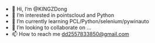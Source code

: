 - 👋 Hi, I’m @KINGZDong
- 👀 I’m interested in pointscloud and Python
- 🌱 I’m currently learning PCL/Python/selenium/pywinauto
- 💞️ I’m looking to collaborate on ...
- 📫 How to reach me dd2557833850@gmail.com

<!---
KINGZDong/KINGZDong is a ✨ special ✨ repository because its `README.md` (this file) appears on your GitHub profile.
You can click the Preview link to take a look at your changes.
--->
